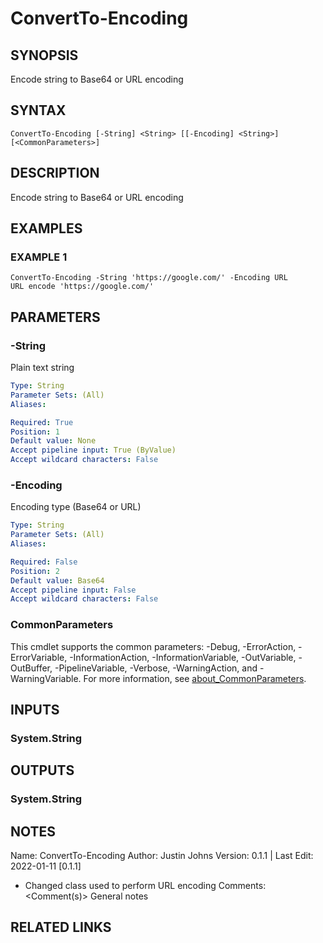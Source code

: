 # ConvertTo-Encoding

## SYNOPSIS

Encode string to Base64 or URL encoding

## SYNTAX

```
ConvertTo-Encoding [-String] <String> [[-Encoding] <String>] [<CommonParameters>]
```

## DESCRIPTION

Encode string to Base64 or URL encoding

## EXAMPLES

### EXAMPLE 1

```
ConvertTo-Encoding -String 'https://google.com/' -Encoding URL
URL encode 'https://google.com/'
```

## PARAMETERS

### -String

Plain text string

```yaml
Type: String
Parameter Sets: (All)
Aliases:

Required: True
Position: 1
Default value: None
Accept pipeline input: True (ByValue)
Accept wildcard characters: False
```

### -Encoding

Encoding type (Base64 or URL)

```yaml
Type: String
Parameter Sets: (All)
Aliases:

Required: False
Position: 2
Default value: Base64
Accept pipeline input: False
Accept wildcard characters: False
```

### CommonParameters

This cmdlet supports the common parameters: -Debug, -ErrorAction, -ErrorVariable, -InformationAction, -InformationVariable, -OutVariable, -OutBuffer, -PipelineVariable, -Verbose, -WarningAction, and -WarningVariable. For more information, see [about_CommonParameters](http://go.microsoft.com/fwlink/?LinkID=113216).

## INPUTS

### System.String

## OUTPUTS

### System.String

## NOTES

Name: ConvertTo-Encoding
Author: Justin Johns
Version: 0.1.1 | Last Edit: 2022-01-11 \[0.1.1\]

- Changed class used to perform URL encoding
Comments: \<Comment(s)\>
General notes

## RELATED LINKS
